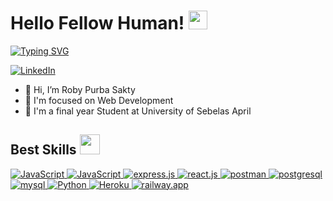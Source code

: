 <h1> Hello Fellow Human! <img src = "https://raw.githubusercontent.com/MartinHeinz/MartinHeinz/master/wave.gif" width = 30px> </h1>
<p align='center'>
</p>

<p>
  <a href="https://git.io/typing-svg"><img src="https://readme-typing-svg.herokuapp.com?font=Montserrat&weight=700&pause=1000&color=C620F7&width=435&lines=Welcome+to+My+Github+Profile;I'm+A+Computer+Science+Student" alt="Typing SVG" /></a>
</p>

   <a href="https://www.linkedin.com/in/roby-purba-sakty-850927244/" target="_blank">
    <img alt="LinkedIn" src="https://img.shields.io/badge/LinkedIn-0077B5?style=for-the-badge&logo=linkedin&logoColor=white">
  </a>

- 👋 Hi, I’m Roby Purba Sakty
- 💼 I'm focused on Web Development
- 💬 I'm a final year Student at University of Sebelas April

<h2> Best Skills <img src = "https://media2.giphy.com/media/QssGEmpkyEOhBCb7e1/giphy.gif?cid=ecf05e47a0n3gi1bfqntqmob8g9aid1oyj2wr3ds3mg700bl&rid=giphy.gif" width = 32px> </h2>
  <a href="https://www.javascript.com" target="_blank">
    <img alt="JavaScript" src="https://img.shields.io/badge/Javascript-222222?style=for-the-badge&logo=javascript&logoColor=yellow">
  </a>
  <a href="https://www.nodejs.org" target="_blank">
    <img alt="JavaScript" src="https://img.shields.io/badge/Node.Js-499c16?style=for-the-badge&logo=nodedotjs&logoColor=white">
  </a>
  <a href="https://www.expressjs.com" target="_blank">
    <img alt="express.js" src="https://img.shields.io/badge/express.js-dddddd?style=for-the-badge&logo=express&logoColor=black">
  </a>
  <a href="https://www.react.dev" target="_blank">
    <img alt="react.js" src="https://img.shields.io/badge/react.js-16649c?style=for-the-badge&logo=react&logoColor=white">
  </a>
  <a href="https://www.postman.com" target="_blank">
    <img alt="postman" src="https://img.shields.io/badge/postman-b57d3e?style=for-the-badge&logo=postman&logoColor=white">
  </a>
  <a href="https://www.postgresql.org" target="_blank">
    <img alt="postgresql" src="https://img.shields.io/badge/postgresql-308bb3?style=for-the-badge&logo=postgresql&logoColor=white">
  </a>
  <a href="https://www.mysql.com" target="_blank">
    <img alt="mysql" src="https://img.shields.io/badge/mysql-4f82bd?style=for-the-badge&logo=mysql&logoColor=white">
  </a>
   <a href="https://www.python.org" target="_blank">
    <img alt="Python" src="https://img.shields.io/badge/Python-3776AB?style=for-the-badge&logo=python&logoColor=white">
  </a>
  <a href="https://www.heroku.com/">
    <img alt="Heroku" src="https://img.shields.io/badge/Heroku-430098?style=for-the-badge&logo=heroku&logoColor=white">
  </a>
  <a href="https://www.railway.app/">
    <img alt="railway.app" src="https://img.shields.io/badge/railway.app-8d4fbd?style=for-the-badge&logo=railway&logoColor=white">
  </a>
